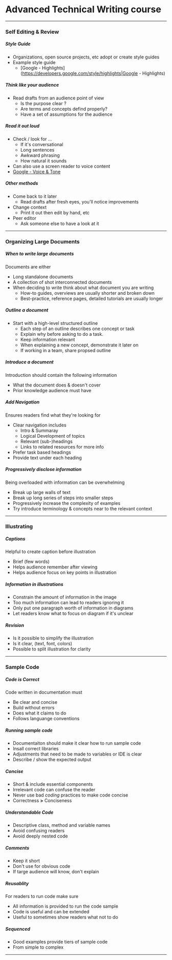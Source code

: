 # Advanced Technical Writing course
---
### Self Editing & Review

##### Style Guide
- Organizations, open source projects, etc adopt or create style guides
- Example style guide
	- [Google - Highlights](https://developers.google.com/style/highlights|Google - Highlights)

##### Think like your audience
- Read drafts from an audience point of view
	- Is the purpose clear ?
	- Are terms and concepts defind properly?
	- Have a set of assumptions for the audience

##### Read it out loud
- Check / look for ...
	- If it's conversational
	- Long sentences
	- Awkward phrasing
	- How natural it sounds
- Can also use a screen reader to voice content
- [Google - Voice  &  Tone](https://developers.google.com/style/tone)

##### Other methods
- Come back to it later
	- Read drafts after fresh eyes, you'll notice improvements
- Change context
	- Print it out then edit by hand,  etc
- Peer editor
	- Ask someone else to have a look at it

---
### Organizing Large Documents

##### When to write large documents
Documents are either
- Long standalone documents
- A collection of shot interconnected documents
- When deciding to write think about what document you are  writing
	- How-to guides, overviews are usually shorter and broken down
	- Best-practice, reference pages, detailed tutorials are usually longer

##### Outline a document
- Start with a high-level structured outline
	- Each step of an outline describes one concept or task
	- Explain why before asking to do a task.
	- Keep information relevant
	- When explaining a new concept, demonstrate it later on
	- If working in a team, share propsed outline

##### Introduce a document
Introduction should contain the following information
- What the document does & doesn't cover
- Prior knowledge audience must have

##### Add Navigation
Ensures readers find what they're looking for
- Clear navigation includes
	- Intro & Summaray
	- Logical Development of topics
	- Relevant (sub-)headings
	- Links to related resources for more info
- Prefer task based headings
- Provide text under each heading

##### Progressively disclose information
Being overloaded with information can be overwhelming
- Break up large walls of text
- Break up long series of steps into smaller steps
- Progressively increase the complexity of examples
- Try introduce terminology & concepts near to the relevant context

---
### Illustrating

##### Captions
Helpful to create caption before illustration
- Brief (few words)
- Helps audience remember after viewing
- Helps audience focus on key points in illustration

##### Information in illustrations
- Constrain the amount of information in the image
- Too much information can lead to readers ignoring it
- Only put one paragraph worth of information in diagrams
- Let readers know what to focus on diagram if it's unclear

##### Revision
- Is it possible to simplify the illustration
- Is it clear, (text, font, colors)
- Possible to split illustration for clarity

---
### Sample Code

##### Code is Correct
Code written in documentation must
- Be clear and concise
- Build without errors
- Does what it claims to do
- Follows languange conventions

##### Running sample code
- Documentaiton should make it clear how to run sample code
- Insall correct libraries
- Adjustments that need to be made to variables or IDE is clear
- Describe / show the expected output

##### Concise 
- Short & include essential components
- Irrelevant code can confuse the reader
- Never use bad *coding* practices to make code concise
- Correctness **>** Conciseness

##### Understandable Code
- Descriptive class, method and variable names
- Avoid confusing readers
- Avoid deeply nested code

##### Comments
- Keep it short
- Don't use for obvious code
- If targe audience will know, don't explain

##### Reusablity
For readers to run code make sure
- All information is provided to run the code sample
- Code is useful and can be extended
- Useful to sometimes show readers what not to do

##### Sequenced
- Good examples provide tiers of sample code
- From simple to complex

---



